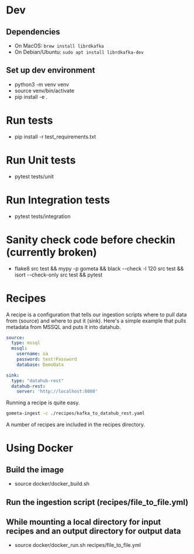 # Dev
## Dependencies
- On MacOS: `brew install librdkafka`
- On Debian/Ubuntu: `sudo apt install librdkafka-dev`

## Set up dev environment
- python3 -m venv venv
- source venv/bin/activate
- pip install -e .

# Run tests
- pip install -r test_requirements.txt
# Run Unit tests
- pytest tests/unit
# Run Integration tests
- pytest tests/integration

# Sanity check code before checkin (currently broken)
- flake8 src test && mypy -p gometa && black --check -l 120 src test && isort --check-only src test && pytest

# Recipes

A recipe is a configuration that tells our ingestion scripts where to pull data from (source) and where to put it (sink).
Here's a simple example that pulls metadata from MSSQL and puts it into datahub.

```yaml
source:
  type: mssql
  mssql:
    username: sa
    password: test!Password
    database: DemoData

sink:
  type: "datahub-rest"
  datahub-rest:
    server: 'http://localhost:8080'
```

Running a recipe is quite easy.

```bash
gometa-ingest -c ./recipes/kafka_to_datahub_rest.yaml
```

A number of recipes are included in the recipes directory.

# Using Docker
## Build the image
- source docker/docker_build.sh

## Run the ingestion script (recipes/file_to_file.yml)
## While mounting a local directory for input recipes and an output directory for output data
- source docker/docker_run.sh recipes/file_to_file.yml

